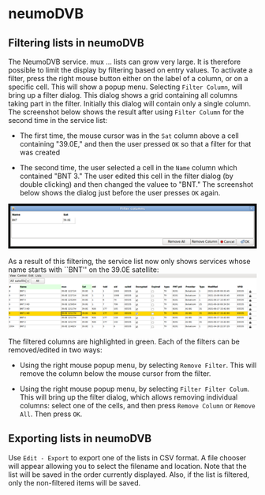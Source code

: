 # neumoDVB #

## Filtering lists in neumoDVB ##

The NeumoDVB service. mux ... lists can grow very large. It is therefore possible to  limit the display
by filtering based on entry values. To activate a filter, press the right mouse button either on the
label of a column, or on a specific cell. This will show a popup menu. Selecting `Filter Column`, will
bring up a filter dialog. This dialog shows a grid containing all columns taking part in the filter.
Initially this dialog will contain only a single column. The screenshot below shows the result after using
 `Filter Column` for the second time in the service list:

* The first time, the mouse cursor was in the `Sat` column above a cell containing "39.0E," and then
  the user pressed `OK` so that a filter for that was created

* The second time, the user selected a cell in the `Name` column which contained "BNT 3." The user edited this
  cell in the filter dialog (by double clicking) and then changed the valuee to "BNT." The screenshot below
  shows the dialog just before the user presses `OK` again.

![Filter Dialog](images/filter_dialog.png)


As a result of this filtering, the service list now only shows services whose name starts with ``BNT''
on the 39.0E satellite:
![Filtered service list](images/filtered_service_list.png)

The filtered columns are highlighted in green. Each of the filters can be removed/edited in two ways:

* Using the right mouse popup menu, by selecting `Remove Filter`. This will remove the column below
the mouse cursor from the filter.

* Using the right mouse popup menu, by selecting `Filter Filter Colum`. This will bring up the filter dialog,
which allows removing individual columns: select one of the cells, and then press `Remove Column` or `Remove All`.
Then press `OK`.


## Exporting lists in neumoDVB ##
Use `Edit - Export` to export one of the lists in CSV format. A file chooser will appear allowing
you to select the filename and location. Note that the list will be saved in the order currently
displayed. Also, if the list is filtered, only the non-filtered items will be saved.
